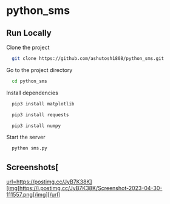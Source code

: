 # python_sms

## Run Locally

Clone the project

```bash
  git clone https://github.com/ashutosh1808/python_sms.git
```

Go to the project directory

```bash
  cd python_sms
```

Install dependencies

```bash
  pip3 install matplotlib
```

```bash
  pip3 install requests
```

```bash
  pip3 install numpy
```
Start the server

```bash
  python sms.py
```

## Screenshots[
[url=https://postimg.cc/JyB7K38K][img]https://i.postimg.cc/JyB7K38K/Screenshot-2023-04-30-111557.png[/img][/url]
](https://postimg.cc/gallery/jPfxmcD)
